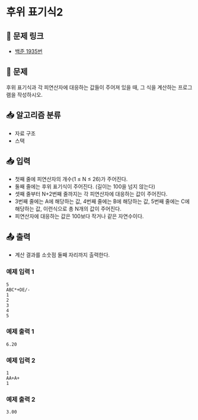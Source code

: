 # 후위 표기식2

## 📌 문제 링크

- [백준 1935번](https://www.acmicpc.net/problem/1935)

## 📝 문제

후위 표기식과 각 피연산자에 대응하는 값들이 주어져 있을 때, 그 식을 계산하는 프로그램을 작성하시오.

## 📥 알고리즘 분류

- 자료 구조
- 스택

## 📥 입력

- 첫째 줄에 피연산자의 개수(1 ≤ N ≤ 26)가 주어진다.
- 둘째 줄에는 후위 표기식이 주어진다. (길이는 100을 넘지 않는다)
- 셋째 줄부터 N+2번째 줄까지는 각 피연산자에 대응하는 값이 주어진다.
- 3번째 줄에는 A에 해당하는 값, 4번째 줄에는 B에 해당하는 값, 5번째 줄에는 C에 해당하는 값, 이런식으로 총 N개의 값이 주어진다.
- 피연산자에 대응하는 값은 100보다 작거나 같은 자연수이다.

## 📤 출력

- 계산 결과를 소숫점 둘째 자리까지 출력한다.

### 예제 입력 1

```
5
ABC*+DE/-
1
2
3
4
5
```

### 예제 출력 1

```
6.20
```

### 예제 입력 2

```
1
AA+A+
1
```

### 예제 출력 2

```
3.00
```
